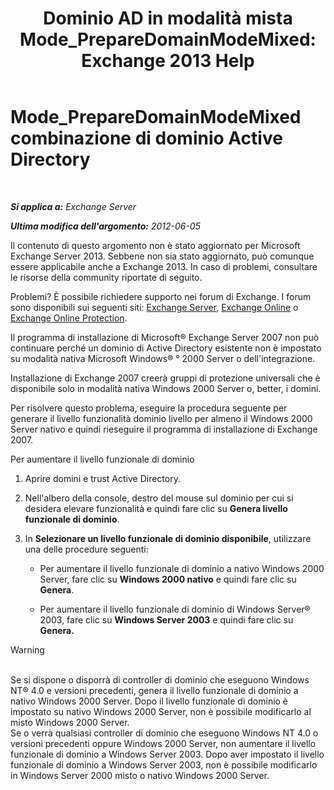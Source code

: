 ﻿---
title: 'Dominio AD in modalità mista Mode_PrepareDomainModeMixed: Exchange 2013 Help'
TOCTitle: Mode_PrepareDomainModeMixed combinazione di dominio Active Directory
ms:assetid: 97c9f480-7a2b-482e-8f51-f7b965fe1556
ms:mtpsurl: https://technet.microsoft.com/it-it/library/ms.exch.setupreadiness.preparedomainmodemixed(v=EXCHG.150)
ms:contentKeyID: 50481251
ms.date: 05/22/2018
mtps_version: v=EXCHG.150
ms.translationtype: MT
---

# Mode\_PrepareDomainModeMixed combinazione di dominio Active Directory

 

_**Si applica a:** Exchange Server_

_**Ultima modifica dell'argomento:** 2012-06-05_

Il contenuto di questo argomento non è stato aggiornato per Microsoft Exchange Server 2013. Sebbene non sia stato aggiornato, può comunque essere applicabile anche a Exchange 2013. In caso di problemi, consultare le risorse della community riportate di seguito.

Problemi? È possibile richiedere supporto nei forum di Exchange. I forum sono disponibili sui seguenti siti: [Exchange Server](https://go.microsoft.com/fwlink/p/?linkid=60612), [Exchange Online](https://go.microsoft.com/fwlink/p/?linkid=267542) o [Exchange Online Protection](https://go.microsoft.com/fwlink/p/?linkid=285351).

Il programma di installazione di Microsoft® Exchange Server 2007 non può continuare perché un dominio di Active Directory esistente non è impostato su modalità nativa Microsoft Windows® ° 2000 Server o dell'integrazione.

Installazione di Exchange 2007 creerà gruppi di protezione universali che è disponibile solo in modalità nativa Windows 2000 Server o, better, i domini.

Per risolvere questo problema, eseguire la procedura seguente per generare il livello funzionalità dominio livello per almeno il Windows 2000 Server nativo e quindi rieseguire il programma di installazione di Exchange 2007.

Per aumentare il livello funzionale di dominio

1.  Aprire domini e trust Active Directory.

2.  Nell'albero della console, destro del mouse sul dominio per cui si desidera elevare funzionalità e quindi fare clic su **Genera livello funzionale di dominio**.

3.  In **Selezionare un livello funzionale di dominio disponibile**, utilizzare una delle procedure seguenti:
    
      - Per aumentare il livello funzionale di dominio a nativo Windows 2000 Server, fare clic su **Windows 2000 nativo** e quindi fare clic su **Genera**.
    
      - Per aumentare il livello funzionale di dominio di Windows Server® 2003, fare clic su **Windows Server 2003** e quindi fare clic su **Genera.**


> [!WARNING]
> <BR>Se si dispone o disporrà di controller di dominio che eseguono Windows NT® 4.0 e versioni precedenti, genera il livello funzionale di dominio a nativo Windows 2000 Server. Dopo il livello funzionale di dominio è impostato su nativo Windows 2000 Server, non è possibile modificarlo al misto Windows 2000 Server.<BR>Se o verrà qualsiasi controller di dominio che eseguono Windows NT 4.0 o versioni precedenti oppure Windows 2000 Server, non aumentare il livello funzionale di dominio a Windows Server 2003. Dopo aver impostato il livello funzionale di dominio a Windows Server 2003, non è possibile modificarlo in Windows Server 2000 misto o nativo Windows 2000 Server.


